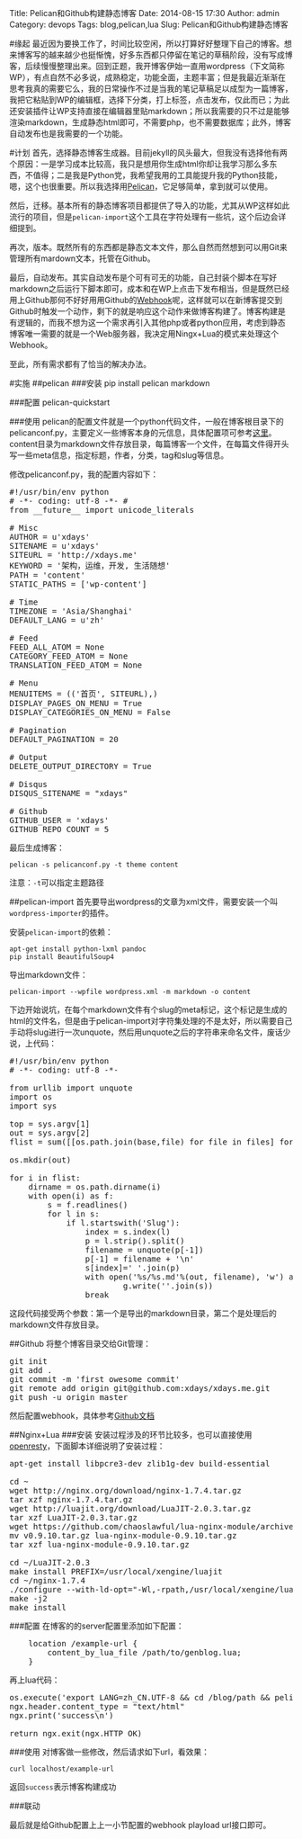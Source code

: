 Title: Pelican和Github构建静态博客
Date: 2014-08-15 17:30
Author: admin
Category: devops
Tags: blog,pelican,lua
Slug: Pelican和Github构建静态博客

#缘起
最近因为要换工作了，时间比较空闲，所以打算好好整理下自己的博客。想来博客写的越来越少也挺惭愧，好多东西都只停留在笔记的草稿阶段，没有写成博客，后续慢慢整理出来。回到正题，我开博客伊始一直用wordpress（下文简称WP），有点自然不必多说，成熟稳定，功能全面，主题丰富；但是我最近渐渐在思考我真的需要它么，我的日常操作不过是当我的笔记草稿足以成型为一篇博客，我把它粘贴到WP的编辑框，选择下分类，打上标签，点击发布，仅此而已；为此还安装插件让WP支持直接在编辑器里贴markdown；所以我需要的只不过是能够渲染markdown，生成静态html即可，不需要php，也不需要数据库；此外，博客自动发布也是我需要的一个功能。

#计划
首先，选择静态博客生成器。目前jekyll的风头最大，但我没有选择他有两个原因：一是学习成本比较高，我只是想用你生成html你却让我学习那么多东西，不值得；二是我是Python党，我希望我用的工具能提升我的Python技能，嗯，这个也很重要。所以我选择用[Pelican](http://getpelican.com)，它足够简单，拿到就可以使用。

然后，迁移。基本所有的静态博客项目都提供了导入的功能，尤其从WP这样如此流行的项目，但是`pelican-import`这个工具在字符处理有一些坑，这个后边会详细提到。

再次，版本。既然所有的东西都是静态文本文件，那么自然而然想到可以用Git来管理所有mardown文本，托管在Github。

最后，自动发布。其实自动发布是个可有可无的功能，自己封装个脚本在写好markdown之后运行下脚本即可，成本和在WP上点击下发布相当，但是既然已经用上Github那何不好好用用Github的[Webhook](https://developer.github.com/webhooks/)呢，这样就可以在新博客提交到Github时触发一个动作，剩下的就是响应这个动作来做博客构建了。博客构建是有逻辑的，而我不想为这一个需求再引入其他php或者python应用，考虑到静态博客唯一需要的就是一个Web服务器，我决定用Ningx+Lua的模式来处理这个Webhook。

至此，所有需求都有了恰当的解决办法。

#实施
##pelican
###安装
    pip install pelican markdown

###配置
    pelican-quickstart

###使用
pelican的配置文件就是一个python代码文件，一般在博客根目录下的pelicanconf.py，主要定义一些博客本身的元信息，具体配置项可参考[这里](http://docs.getpelican.com/en/3.4.0/settings.html)。content目录为markdown文件存放目录，每篇博客一个文件，在每篇文件得开头写一些meta信息，指定标题，作者，分类，tag和slug等信息。

修改pelicanconf.py，我的配置内容如下：

<pre>
#!/usr/bin/env python 
# -*- coding: utf-8 -*- # 
from __future__ import unicode_literals 

# Misc 
AUTHOR = u'xdays' 
SITENAME = u'xdays' 
SITEURL = 'http://xdays.me' 
KEYWORD = '架构，运维，开发, 生活随想' 
PATH = 'content' 
STATIC_PATHS = ['wp-content'] 

# Time 
TIMEZONE = 'Asia/Shanghai' 
DEFAULT_LANG = u'zh' 

# Feed 
FEED_ALL_ATOM = None 
CATEGORY_FEED_ATOM = None 
TRANSLATION_FEED_ATOM = None 

# Menu 
MENUITEMS = (('首页', SITEURL),) 
DISPLAY_PAGES_ON_MENU = True 
DISPLAY_CATEGORIES_ON_MENU = False 

# Pagination 
DEFAULT_PAGINATION = 20 

# Output 
DELETE_OUTPUT_DIRECTORY = True 

# Disqus 
DISQUS_SITENAME = "xdays" 

# Github 
GITHUB_USER = 'xdays' 
GITHUB_REPO_COUNT = 5
</pre>

最后生成博客：

    pelican -s pelicanconf.py -t theme content

注意：`-t`可以指定主题路径

##pelican-import
首先要导出wordpress的文章为xml文件，需要安装一个叫`wordpress-importer`的插件。

安装`pelican-import`的依赖：

    apt-get install python-lxml pandoc
    pip install BeautifulSoup4

导出markdown文件：

    pelican-import --wpfile wordpress.xml -m markdown -o content

下边开始说坑，在每个markdown文件有个slug的meta标记，这个标记是生成的html的文件名，但是由于pelican-import对字符集处理的不是太好，所以需要自己手动将slug进行一次unquote，然后用unquote之后的字符串来命名文件，废话少说，上代码：

<pre>
#!/usr/bin/env python
# -*- coding: utf-8 -*-
 
from urllib import unquote
import os
import sys

top = sys.argv[1]
out = sys.argv[2]
flist = sum([[os.path.join(base,file) for file in files] for base,dirs,files in os.walk(top)],[])

os.mkdir(out)

for i in flist:
    dirname = os.path.dirname(i)
    with open(i) as f:
        s = f.readlines()
        for l in s:
            if l.startswith('Slug'):
                index = s.index(l)
                p = l.strip().split()
                filename = unquote(p[-1])
                p[-1] = filename + '\n'
                s[index]=' '.join(p)
                with open('%s/%s.md'%(out, filename), 'w') as g:
                        g.write(''.join(s))
                break
</pre>

这段代码接受两个参数：第一个是导出的markdown目录，第二个是处理后的markdown文件存放目录。

##Github
将整个博客目录交给Git管理：

<pre>
git init 
git add . 
git commit -m 'first owesome commit' 
git remote add origin git@github.com:xdays/xdays.me.git 
git push -u origin master
</pre>

然后配置webhook，具体参考[Github文档](https://developer.github.com/webhooks/)

##Nginx+Lua
###安装
安装过程涉及的环节比较多，也可以直接使用[openresty](http://openresty.org/)，下面脚本详细说明了安装过程：

<pre>
apt-get install libpcre3-dev zlib1g-dev build-essential 

cd ~ 
wget http://nginx.org/download/nginx-1.7.4.tar.gz 
tar xzf nginx-1.7.4.tar.gz 
wget http://luajit.org/download/LuaJIT-2.0.3.tar.gz 
tar xzf LuaJIT-2.0.3.tar.gz 
wget https://github.com/chaoslawful/lua-nginx-module/archive/v0.9.10.tar.gz 
mv v0.9.10.tar.gz lua-nginx-module-0.9.10.tar.gz 
tar xzf lua-nginx-module-0.9.10.tar.gz 

cd ~/LuaJIT-2.0.3 
make install PREFIX=/usr/local/xengine/luajit 
cd ~/nginx-1.7.4 
./configure --with-ld-opt="-Wl,-rpath,/usr/local/xengine/luajit/lib" --with-http_stub_status_module --add-module=/root/lua-nginx-module-0.9.10/ --prefix=/usr/local/xengine/nginx 
make -j2 
make install
</pre>

###配置
在博客的的server配置里添加如下配置：

<pre>
    location /example-url {
        content_by_lua_file /path/to/genblog.lua;
    }
</pre>

再上lua代码：

<pre>
os.execute('export LANG=zh_CN.UTF-8 && cd /blog/path && pelican -s pelicanconf.py content/ -t theme/')
ngx.header.content_type = "text/html"
ngx.print('success\n')

return ngx.exit(ngx.HTTP_OK)
</pre>

###使用
对博客做一些修改，然后请求如下url，看效果：

    curl localhost/example-url

返回`success`表示博客构建成功

###联动

最后就是给Github配置上上一小节配置的webhook playload url接口即可。
